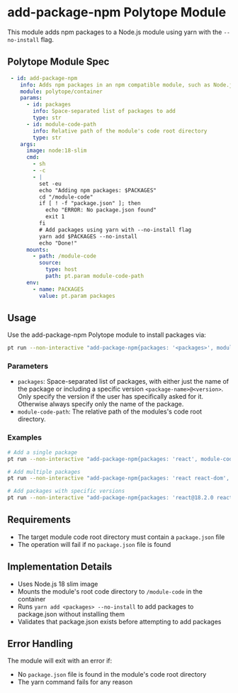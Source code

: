 # add-package-npm Polytope Module

This module adds npm packages to a Node.js module using yarn with the `--no-install` flag.

## Polytope Module Spec

```yaml
 - id: add-package-npm
    info: Adds npm packages in an npm compatible module, such as Node.js, Deno or Bun. 
    module: polytope/container
    params:
      - id: packages
        info: Space-separated list of packages to add
        type: str
      - id: module-code-path
        info: Relative path of the module's code root directory
        type: str
    args:
      image: node:18-slim
      cmd:
        - sh
        - -c
        - |
          set -eu
          echo "Adding npm packages: $PACKAGES"
          cd "/module-code"
          if [ ! -f "package.json" ]; then
            echo "ERROR: No package.json found"
            exit 1
          fi
          # Add packages using yarn with --no-install flag
          yarn add $PACKAGES --no-install 
          echo "Done!"
      mounts:
        - path: /module-code
          source:
            type: host
            path: pt.param module-code-path
      env:
        - name: PACKAGES
          value: pt.param packages
```


## Usage

Use the add-package-npm Polytope module to install packages via:

```bash
pt run --non-interactive "add-package-npm{packages: '<packages>', module-code-path: '<module-code-path>'}"
```

### Parameters

- `packages`: Space-separated list of packages, with either just the name of the package or including a specific version `<package-name>@<version>`. Only specify the version if the user has specifically asked for it. Otherwise always specify only the name of the package.
- `module-code-path`: The relative path of the modules's code root directory.

### Examples

```bash
# Add a single package
pt run --non-interactive "add-package-npm{packages: 'react', module-code-path: 'web-app'}"

# Add multiple packages
pt run --non-interactive "add-package-npm{packages: 'react react-dom', module-code-path: 'web-app'}"

# Add packages with specific versions
pt run --non-interactive "add-package-npm{packages: 'react@18.2.0 react-dom@18.2.0', module-code-path: 'web-app'}"
```

## Requirements

- The target module code root directory must contain a `package.json` file
- The operation will fail if no `package.json` file is found

## Implementation Details

- Uses Node.js 18 slim image
- Mounts the module's root code directory to `/module-code` in the container
- Runs `yarn add <packages> --no-install` to add packages to package.json without installing them
- Validates that package.json exists before attempting to add packages

## Error Handling

The module will exit with an error if:
- No `package.json` file is found in the module's code root directory
- The yarn command fails for any reason
